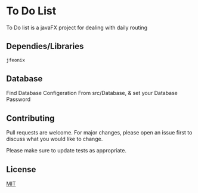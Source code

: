 # To Do List

To Do list is a javaFX project for dealing with daily routing

## Dependies/Libraries



```bash
jfeonix
```

## Database

Find Database Configeration From src/Database, & set your Database Password


## Contributing
Pull requests are welcome. For major changes, please open an issue first to discuss what you would like to change.

Please make sure to update tests as appropriate.

## License
[MIT](https://choosealicense.com/licenses/mit/)
